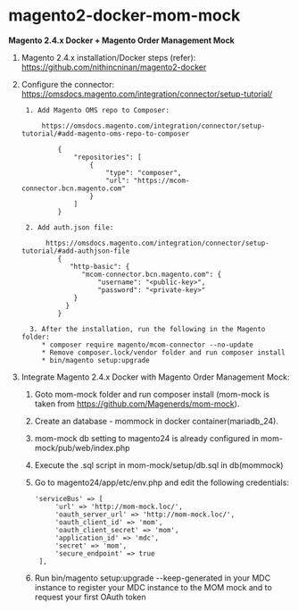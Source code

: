 # magento2-docker-mom-mock
**Magento 2.4.x Docker + Magento Order Management Mock**

1. Magento 2.4.x installation/Docker steps (refer): https://github.com/nithincninan/magento2-docker

2. Configure the connector: https://omsdocs.magento.com/integration/connector/setup-tutorial/

        
        1. Add Magento OMS repo to Composer:

            https://omsdocs.magento.com/integration/connector/setup-tutorial/#add-magento-oms-repo-to-composer

                {
                    "repositories": [
                        {
                            "type": "composer",
                            "url": "https://mcom-connector.bcn.magento.com"
                        }
                    ]
                }
            
        2. Add auth.json file: 

             https://omsdocs.magento.com/integration/connector/setup-tutorial/#add-authjson-file
                {
                   "http-basic": {
                      "mcom-connector.bcn.magento.com": {
                          "username": "<public-key>",
                          "password": "<private-key>"
                    }
                  }
                }
           
         3. After the installation, run the following in the Magento folder:
            * composer require magento/mcom-connector --no-update
            * Remove composer.lock/vendor folder and run composer install
            * bin/magento setup:upgrade

3. Integrate Magento 2.4.x Docker with Magento Order Management Mock:


    1. Goto mom-mock folder and run composer install (mom-mock is taken from https://github.com/Magenerds/mom-mock).

    2. Create an database - mommock in docker container(mariadb_24).

    3. mom-mock db setting to magento24 is already configured in mom-mock/pub/web/index.php

    4. Execute the .sql script in mom-mock/setup/db.sql in db(mommock)

    5. Go to magento24/app/etc/env.php and edit the following credentials:
       
       ```
       'serviceBus' => [
            'url' => 'http://mom-mock.loc/',
            'oauth_server_url' => 'http://mom-mock.loc/',
            'oauth_client_id' => 'mom',
            'oauth_client_secret' => 'mom',
            'application_id' => 'mdc',
            'secret' => 'mom',
            'secure_endpoint' => true
        ],
       ```
       
    6. Run bin/magento setup:upgrade --keep-generated in your MDC instance to register your MDC instance to the MOM mock and to request your first OAuth token





